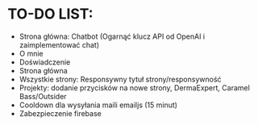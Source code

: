 # TO-DO LIST:
- Strona główna: Chatbot (Ogarnąć klucz API od OpenAI i zaimplementować chat)
- O mnie
- Doświadczenie
- Strona główna
- Wszystkie strony: Responsywny tytuł strony/responsywność
- Projekty: dodanie przycisków na nowe strony, DermaExpert, Caramel Bass/Outsider
- Cooldown dla wysyłania maili emailjs (15 minut)
- Zabezpieczenie firebase
